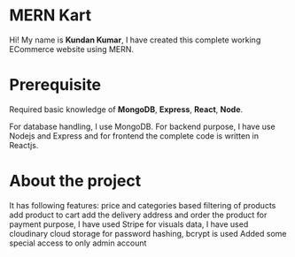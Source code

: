 # MERN Kart

Hi! My name is **Kundan Kumar**, I have created this complete working ECommerce website using MERN.

# Prerequisite

Required basic knowledge of **MongoDB**, **Express**, **React**, **Node**.

For database handling, I use MongoDB.
For backend purpose, I have use Nodejs and Express and for frontend the complete code is written in Reactjs.

# About the project

It has following features:
price and categories based filtering of products
add product to cart 
add the delivery address and order the product
for payment purpose, I have used Stripe
for visuals data, I have used cloudinary cloud storage
for password hashing, bcrypt is used
Added some special access to only admin account
